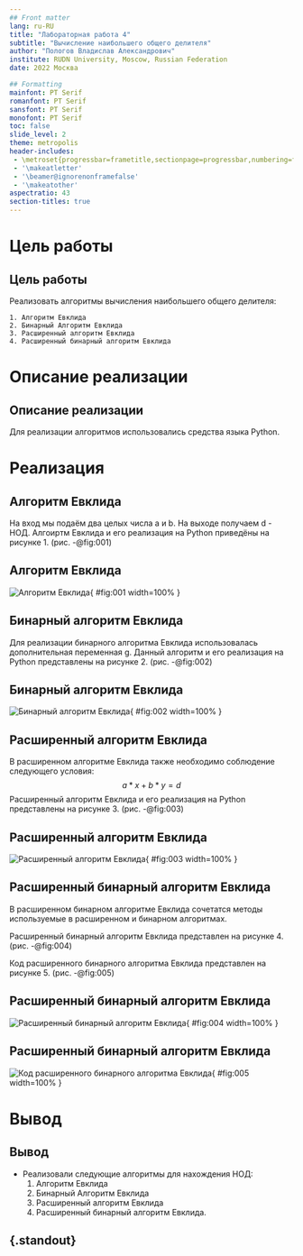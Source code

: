 ```yaml
---
## Front matter
lang: ru-RU
title: "Лабораторная работа 4"
subtitle: "Вычисление наибольшего общего делителя" 
author: "Пологов Владислав Александрович"
institute: RUDN University, Moscow, Russian Federation
date: 2022 Москва

## Formatting
mainfont: PT Serif
romanfont: PT Serif
sansfont: PT Serif
monofont: PT Serif
toc: false
slide_level: 2
theme: metropolis
header-includes: 
 - \metroset{progressbar=frametitle,sectionpage=progressbar,numbering=fraction}
 - '\makeatletter'
 - '\beamer@ignorenonframefalse'
 - '\makeatother'
aspectratio: 43
section-titles: true
---
```


# Цель работы 

## Цель работы

Реализовать алгоритмы вычисления наибольшего общего делителя:

    1. Алгоритм Евклида
    2. Бинарный Алгоритм Евклида
    3. Расширенный алгоритм Евклида
    4. Расширенный бинарный алгоритм Евклида

# Описание реализации

## Описание реализации

Для реализации алгоритмов использовались средства языка Python. 

# Реализация 

## Алгоритм Евклида

На вход мы подаём два целых числа a и b. На выходе получаем d - НОД.
Алгоиртм Евклида и его реализация на Python приведёны на рисунке 1. (рис. -@fig:001)

## Алгоритм Евклида

![Алгоритм Евклида](image/image1.png){ #fig:001 width=100% }


## Бинарный алгоритм Евклида

Для реализации бинарного алгоритма Евклида использовалась дополнительная переменная g.
Данный алгоритм и его реализация на Python представлены на рисунке 2. (рис. -@fig:002)

## Бинарный алгоритм Евклида

![Бинарный алгоритм Евклида](image/image2.png){ #fig:002 width=100% }

## Расширенный алгоритм Евклида

В расширенном алгоритме Евклида также необходимо соблюдение следующего условия:
    $$a * x + b * y = d$$
Расширенный алгоритм Евклида и его реализация на Python представлены на рисунке 3. (рис. -@fig:003)

## Расширенный алгоритм Евклида

![Расширенный алгоритм Евклида](image/image3.png){ #fig:003 width=100% }

## Расширенный бинарный алгоритм Евклида

В расширенном бинарном алгоритме Евклида сочетатся методы используемые в расширенном и бинарном алгоритмах.

Расширенный бинарный алгоритм Евклида представлен на рисунке 4. (рис. -@fig:004)

Код расширенного бинарного алгоритма Евклида представлен на рисунке 5. (рис. -@fig:005)

## Расширенный бинарный алгоритм Евклида

![Расширенный бинарный алгоритм Евклида](image/image4.png){ #fig:004 width=100% }

## Расширенный бинарный алгоритм Евклида

![Код расширенного бинарного алгоритма Евклида](image/image5.png){ #fig:005 width=100% }

# Вывод 

## Вывод 

* Реализовали следующие алгоритмы для нахождения НОД:
    1. Алгоритм Евклида
    2. Бинарный Алгоритм Евклида
    3. Расширенный алгоритм Евклида
    4. Расширенный бинарный алгоритм Евклида.

## {.standout}